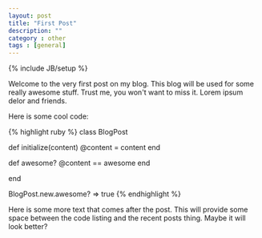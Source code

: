 ```yaml
---
layout: post
title: "First Post"
description: ""
category : other 
tags : [general]
---
```

{% include JB/setup %}

Welcome to the very first post on my blog. This blog will be used for
some really awesome stuff. Trust me, you won't want to miss it. Lorem
ipsum delor and friends.

Here is some cool code:

{% highlight ruby %}
class BlogPost
  
  def initialize(content)
    @content = content
  end

  def awesome?
    @content == awesome
  end

end

BlogPost.new.awesome?
 => true
{% endhighlight %}

Here is some more text that comes after the post. This will provide some
space between the code listing and the recent posts thing. Maybe it will
look better?
